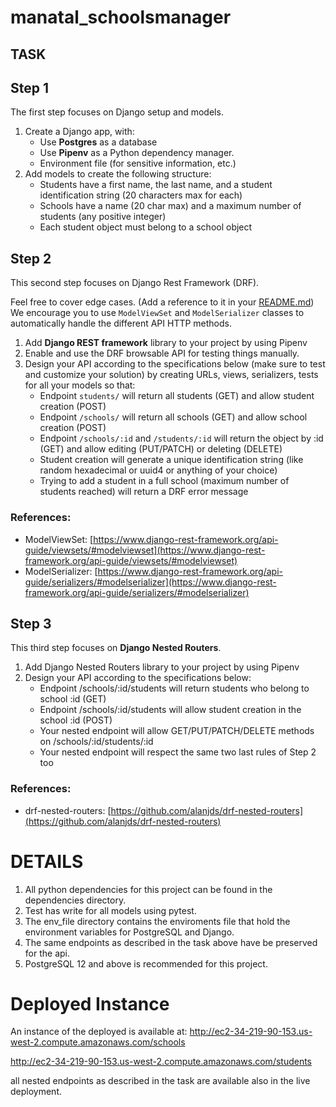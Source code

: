 # manatal_schoolsmanager

## TASK
## Step 1

The first step focuses on Django setup and models.

1. Create a Django app, with:
    - Use **Postgres** as a database
    - Use **Pipenv** as a Python dependency manager.
    - Environment file (for sensitive information, etc.)
2. Add models to create the following structure:
    - Students have a first name, the last name, and a student identification string (20 characters max for each)
    - Schools have a name (20 char max) and a maximum number of students (any positive integer)
    - Each student object must belong to a school object

## Step 2

This second step focuses on Django Rest Framework (DRF).

Feel free to cover edge cases. (Add a reference to it in your [README.md](http://readme.md/))
We encourage you to use `ModelViewSet` and `ModelSerializer` classes to automatically handle the different API HTTP methods.

1. Add **Django REST framework** library to your project by using Pipenv
2. Enable and use the DRF browsable API for testing things manually.
3. Design your API according to the specifications below (make sure to test and customize your solution) by creating URLs, views, serializers, tests for all your models so that:
    - Endpoint `students/` will return all students (GET) and allow student creation (POST)
    - Endpoint `/schools/` will return all schools (GET) and allow school creation (POST)
    - Endpoint `/schools/:id` and `/students/:id` will return the object by :id (GET) and allow editing (PUT/PATCH) or deleting (DELETE)
    - Student creation will generate a unique identification string (like random hexadecimal or uuid4 or anything of your choice)
    - Trying to add a student in a full school (maximum number of students reached) will return a DRF error message

### References:

- ModelViewSet: [https://www.django-rest-framework.org/api-guide/viewsets/#modelviewset](https://www.django-rest-framework.org/api-guide/viewsets/#modelviewset)
- ModelSerializer: [https://www.django-rest-framework.org/api-guide/serializers/#modelserializer](https://www.django-rest-framework.org/api-guide/serializers/#modelserializer)

## Step 3

This third step focuses on **Django Nested Routers**.

1. Add Django Nested Routers library to your project by using Pipenv
2. Design your API according to the specifications below:
    - Endpoint /schools/:id/students will return students who belong to school :id (GET)
    - Endpoint /schools/:id/students will allow student creation in the school :id (POST)
    - Your nested endpoint will allow GET/PUT/PATCH/DELETE methods on /schools/:id/students/:id
    - Your nested endpoint will respect the same two last rules of Step 2 too

### References:

- drf-nested-routers: [https://github.com/alanjds/drf-nested-routers](https://github.com/alanjds/drf-nested-routers)

# DETAILS
1. All python dependencies for this project can be found in the dependencies directory.
2. Test has write for all models using pytest.
3. The env_file directory contains the enviroments file that hold the environment variables for PostgreSQL and Django.
4. The same endpoints as described in the task above have be preserved for the api.
5. PostgreSQL 12 and above is recommended for this project.

# Deployed Instance
An instance of the deployed is available at:
http://ec2-34-219-90-153.us-west-2.compute.amazonaws.com/schools

http://ec2-34-219-90-153.us-west-2.compute.amazonaws.com/students

all nested endpoints as described in the task are available also in the live deployment.


